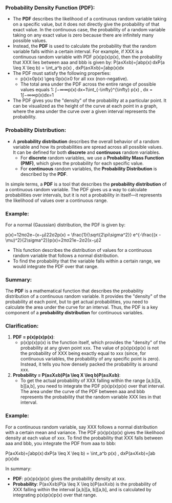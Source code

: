 ### Probability Density Function (PDF):

-   The **PDF** describes the likelihood of a continuous random variable taking on a specific value, but it does not directly give the probability of that exact value. In the continuous case, the probability of a random variable taking on any exact value is zero because there are infinitely many possible values.
-   Instead, the **PDF** is used to calculate the probability that the random variable falls within a certain interval. For example, if XXX is a continuous random variable with PDF p(x)p(x)p(x), then the probability that XXX lies between aaa and bbb is given by: P(a≤X≤b)=∫abp(x) dxP(a \leq X \leq b) = \int_a^b p(x) \, dxP(a≤X≤b)=∫ab​p(x)dx
-   The PDF must satisfy the following properties:
    -   p(x)≥0p(x) \geq 0p(x)≥0 for all xxx (non-negative).
    -   The total area under the PDF across the entire range of possible values equals 1: ∫−∞∞p(x) dx=1\int_{-\infty}^{\infty} p(x) \, dx = 1∫−∞∞​p(x)dx=1
-   The PDF gives you the "density" of the probability at a particular point. It can be visualized as the height of the curve at each point in a graph, where the area under the curve over a given interval represents the probability.

### Probability Distribution:

-   A **probability distribution** describes the overall behavior of a random variable and how its probabilities are spread across all possible values. It can be defined for both **discrete** and **continuous** random variables.
    -   For **discrete** random variables, we use a **Probability Mass Function (PMF)**, which gives the probability for each specific value.
    -   For **continuous** random variables, the **Probability Distribution** is described by the **PDF**.

In simple terms, a **PDF** is a tool that describes the **probability distribution** of a continuous random variable. The PDF gives us a way to calculate probabilities over intervals, but it is not a probability in itself—it represents the likelihood of values over a continuous range.

### Example:

For a normal (Gaussian) distribution, the PDF is given by:

p(x)=12πσ2e−(x−μ)22σ2p(x) = \frac{1}{\sqrt{2\pi\sigma^2}} e^{-\frac{(x - \mu)^2}{2\sigma^2}}p(x)=2πσ2​1​e−2σ2(x−μ)2​

-   This function describes the distribution of values for a continuous random variable that follows a normal distribution.
-   To find the probability that the variable falls within a certain range, we would integrate the PDF over that range.

### Summary:

The **PDF** is a mathematical function that describes the probability distribution of a continuous random variable. It provides the "density" of the probability at each point, but to get actual probabilities, you need to calculate the area under the curve for an interval. Thus, the PDF is a key component of a **probability distribution** for continuous variables.


### Clarification:

1.  **PDF = p(x)p(x)p(x)**:
    -   p(x)p(x)p(x) is the function itself, which provides the "density" of the probability at any given point xxx. The value of p(x)p(x)p(x) is not the probability of XXX being exactly equal to xxx (since, for continuous variables, the probability of any specific point is zero). Instead, it tells you how densely packed the probability is around xxx.
2.  **Probability = P(a≤X≤b)P(a \leq X \leq b)P(a≤X≤b)**:
    -   To get the actual probability of XXX falling within the range [a,b][a, b][a,b], you need to integrate the PDF p(x)p(x)p(x) over that interval. The area under the curve of the PDF between aaa and bbb represents the probability that the random variable XXX lies in that interval.

### Example:

For a continuous random variable, say XXX follows a normal distribution with a certain mean and variance. The PDF p(x)p(x)p(x) gives the likelihood density at each value of xxx. To find the probability that XXX falls between aaa and bbb, you integrate the PDF from aaa to bbb:

P(a≤X≤b)=∫abp(x) dxP(a \leq X \leq b) = \int_a^b p(x) \, dxP(a≤X≤b)=∫ab​p(x)dx

In summary:

-   **PDF**: p(x)p(x)p(x) gives the probability density at xxx.
-   **Probability**: P(a≤X≤b)P(a \leq X \leq b)P(a≤X≤b) is the probability of XXX falling within the interval [a,b][a, b][a,b], and is calculated by integrating p(x)p(x)p(x) over that range.
